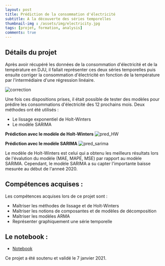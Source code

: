 ```yaml
---
layout: post
title: Prédiction de la consommation d'électricité
subtitle: A la découverte des séries temporelles
thumbnail-img : /assets/img/electricity.jpg
tags: [projet, formation, analysis]
comments: true
---
```


## Détails du projet

Après avoir récupéré les données de la consommation d'électricité et de la température en DJU, il fallait représenter ces deux séries temporelles puis ensuite corriger la consommation d'électricité en fonction de la température par l'intermédiaire d'une régression linéaire. 

![correction](https://user-images.githubusercontent.com/64648386/115601417-185b2d00-a2de-11eb-8ead-eee3f8943132.png)

Une fois ces dispositions prises, il était possible de tester des modèles pour prédire les consommations d'électricité des 12 prochains mois. Deux méthodes ont été utilisés : 
- Le lissage exponentiel de Holt-Winters
- Le modèle SARIMA

**Prédiction avec le modèle de Holt-Winters**
![pred_HW](https://user-images.githubusercontent.com/64648386/115601536-3a54af80-a2de-11eb-8e4b-8eaa69c351fa.png)

**Prédiction avec le modèle SARIMA**
![pred_sarima](https://user-images.githubusercontent.com/64648386/115601616-50fb0680-a2de-11eb-9f88-903c6423ba1a.png)


Le modèle de Holt-Winters est celui qui a obtenu les meilleurs résultats lors de l'évalution du modèle (MAE, MAPE, MSE) par rapport au modèle SARIMA. Cependant, le modèle SARIMA a su capter l'importante baisse mesurée au début de l'anneé 2020.

## Compétences acquises :

Les compétences acquises lors de ce projet sont :
- Maîtriser les méthodes de lissage et de Holt-Winters
- Maîtriser les notions de composantes et de modèles de décomposition
- Maîtriser les modèles ARMA
- Représenter graphiquement une série temporelle

## Le notebook : 
- [Notebook](https://github.com/Sylvariane/prediction_conso_electrique/blob/main/P9_01_code.ipynb)

Ce projet a été soutenu et validé le 7 janvier 2021.


